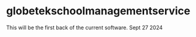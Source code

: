# globetekschoolmanagementservice
This will be the first back of the current software. Sept 27 2024
